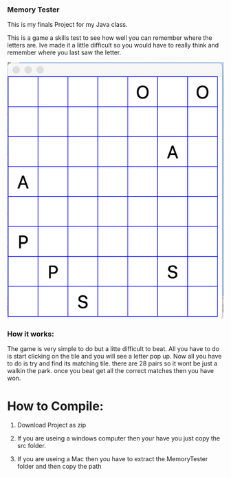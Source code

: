 ### Memory Tester


This is my finals Project for my Java class.

This is a game a skills test to see how well you can remember where the letters are.
Ive made it a little difficult so you would have to really think and remember where 
you last saw the letter.

<img src="game images/Screen Shot 2020-06-26 at 12.22.27 PM.png">

### How it works:
The game is very simple to do but a litte difficult to beat.
All you have to do is start clicking on the tile and you will 
see a letter pop up. Now all you have to do is try and find its matching tile.
there are 28 pairs so it wont be just a walkin the park. once you beat get all 
the correct matches then you have won.

# How to Compile:
1. Download Project as zip
2. If you are useing a windows computer then your have 
  you just copy the src folder.
  
3. If you are useing a Mac then you have to extract the MemoryTester folder and then copy the path
